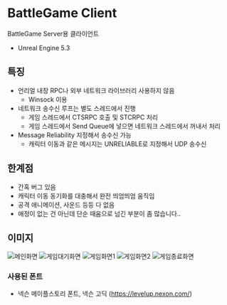 # BattleGame Client
BattleGame Server용 클라이언트
* Unreal Engine 5.3

## 특징
* 언리얼 내장 RPC나 외부 네트워크 라이브러리 사용하지 않음
    * Winsock 이용
* 네트워크 송수신 루프는 별도 스레드에서 진행
    * 게임 스레드에서 CTSRPC 호출 및 STCRPC 처리
    * 게임 스레드에서 Send Queue에 넣으면 네트워크 스레드에서 꺼내서 처리
* Message Reliability 지정해서 송수신 가능
    * 캐릭터 이동과 같은 메시지는 UNRELIABLE로 지정해서 UDP 송수신

## 한계점
* 간혹 버그 있음
* 캐릭터 이동 동기화를 대충해서 완전 띄엄띄엄 움직임
* 공격 애니메이션, 사운드 등등 다 없음
* 애정이 없는 건 아닌데 단순 때움으로 넘긴 부분이 좀 많습니다..

## 이미지
![메인화면](https://github.com/floweryclover/battlegame-client/assets/35604150/7d5f3638-23cb-44be-ae76-10c6b7bb1ba9)
![게임대기화면](https://github.com/floweryclover/battlegame-client/assets/35604150/eeebabb3-1a24-48ba-b1f3-43501ca67382)
![게임화면1](https://github.com/floweryclover/battlegame-client/assets/35604150/6d52b759-08d2-4289-bc47-b6a88583ce84)
![게임화면2](https://github.com/floweryclover/battlegame-client/assets/35604150/62cbc721-13a8-44b3-94fb-dc9ae2982ce3)
![게임종료화면](https://github.com/floweryclover/battlegame-client/assets/35604150/a883dfd7-32a7-46fb-8241-ff6f0c8cdfab)


### 사용된 폰트
* 넥슨 메이플스토리 폰트, 넥슨 고딕 (https://levelup.nexon.com/)